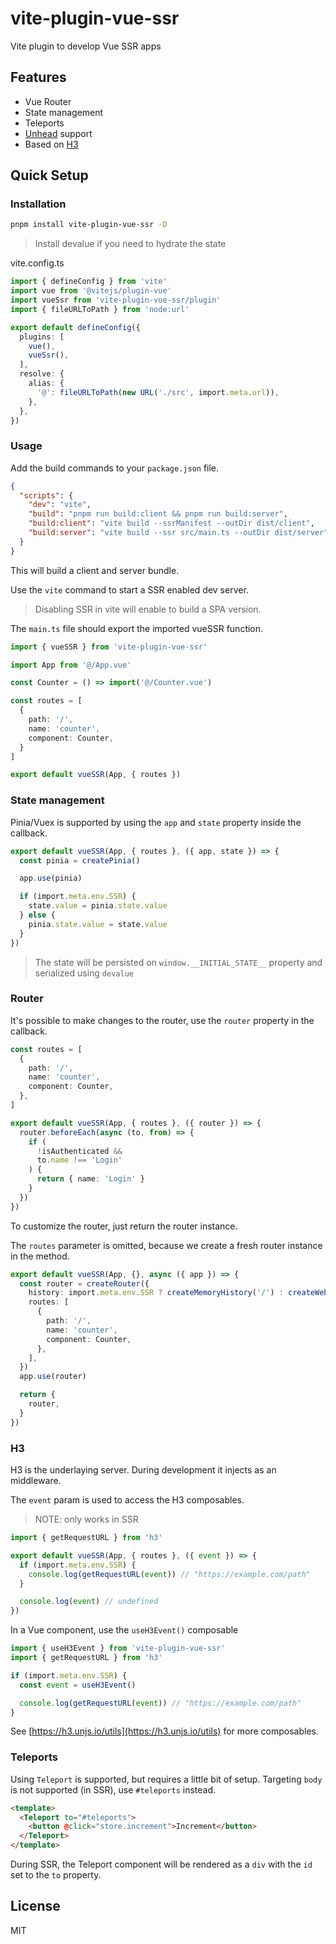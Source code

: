 # vite-plugin-vue-ssr

Vite plugin to develop Vue SSR apps

## Features
* Vue Router
* State management
* Teleports
* [Unhead](https://unhead.unjs.io) support
* Based on [H3](https://h3.unjs.io)

## Quick Setup

### Installation

```sh
pnpm install vite-plugin-vue-ssr -D
```

> Install devalue if you need to hydrate the state

vite.config.ts
```ts
import { defineConfig } from 'vite'
import vue from '@vitejs/plugin-vue'
import vueSsr from 'vite-plugin-vue-ssr/plugin'
import { fileURLToPath } from 'node:url'

export default defineConfig({
  plugins: [
    vue(),
    vueSsr(),
  ],
  resolve: {
    alias: {
      '@': fileURLToPath(new URL('./src', import.meta.url)),
    },
  },
})

```

### Usage

Add the build commands to your `package.json` file.

```json
{
  "scripts": {
    "dev": "vite",
    "build": "pnpm run build:client && pnpm run build:server",
    "build:client": "vite build --ssrManifest --outDir dist/client",
    "build:server": "vite build --ssr src/main.ts --outDir dist/server"
  }
}
```

This will build a client and server bundle.

Use the `vite` command to start a SSR enabled dev server.

> Disabling SSR in vite will enable to build a SPA version.

The `main.ts` file should export the imported vueSSR function.

```ts
import { vueSSR } from 'vite-plugin-vue-ssr'

import App from '@/App.vue'

const Counter = () => import('@/Counter.vue')

const routes = [
  {
    path: '/',
    name: 'counter',
    component: Counter,
  }
]

export default vueSSR(App, { routes })
```

### State management

Pinia/Vuex is supported by using the `app` and `state` property inside the callback.

```typescript
export default vueSSR(App, { routes }, ({ app, state }) => {
  const pinia = createPinia()

  app.use(pinia)

  if (import.meta.env.SSR) {
    state.value = pinia.state.value
  } else {
    pinia.state.value = state.value
  }
})
```

> The state will be persisted on `window.__INITIAL_STATE__` property and serialized using `devalue`

### Router

It's possible to make changes to the router, use the `router` property in the callback.

```typescript
const routes = [
  {
    path: '/',
    name: 'counter',
    component: Counter,
  },
]

export default vueSSR(App, { routes }, ({ router }) => {
  router.beforeEach(async (to, from) => {
    if (
      !isAuthenticated &&
      to.name !== 'Login'
    ) {
      return { name: 'Login' }
    }
  })
})
```

To customize the router, just return the router instance.

The `routes` parameter is omitted, because we create a fresh router instance in the method.

```typescript
export default vueSSR(App, {}, async ({ app }) => {
  const router = createRouter({
    history: import.meta.env.SSR ? createMemoryHistory('/') : createWebHistory('/'),
    routes: [
      {
        path: '/',
        name: 'counter',
        component: Counter,
      },
    ],
  })
  app.use(router)

  return {
    router,
  }
})
```

### H3

H3 is the underlaying server. During development it injects as an middleware.

The `event` param is used to access the H3 composables.

> NOTE: only works in SSR

```typescript
import { getRequestURL } from 'h3'

export default vueSSR(App, { routes }, ({ event }) => {
  if (import.meta.env.SSR) {
    console.log(getRequestURL(event)) // "https://example.com/path"
  }

  console.log(event) // undefined
})
```

In a Vue component, use the `useH3Event()` composable

```typescript
import { useH3Event } from 'vite-plugin-vue-ssr'
import { getRequestURL } from 'h3'

if (import.meta.env.SSR) {
  const event = useH3Event()

  console.log(getRequestURL(event)) // "https://example.com/path"
}
```

See [https://h3.unjs.io/utils](https://h3.unjs.io/utils) for more composables.

### Teleports

Using `Teleport` is supported, but requires a little bit of setup. Targeting `body` is not supported (in SSR), use `#teleports` instead.

```html
<template>
  <Teleport to="#teleports">
    <button @click="store.increment">Increment</button>
  </Teleport>
</template>
```

During SSR, the Teleport component will be rendered as a `div` with the `id` set to the `to` property.

## License

MIT
